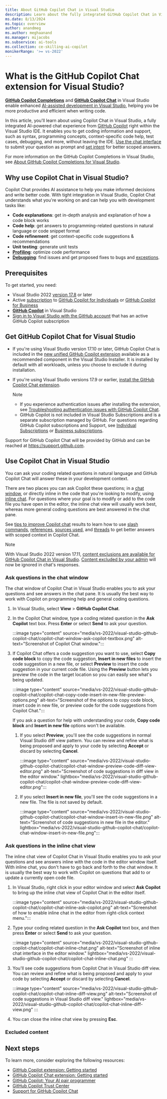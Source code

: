 ```yaml
---
title: About GitHub Copilot Chat in Visual Studio
description: Learn about the fully integrated GitHub Copilot Chat in Visual Studio. Use the chat interface to ask coding-related questions from right within the IDE.
ms.date: 8/13/2024
ms.topic: overview 
author: anandmeg
ms.author: meghaanand
ms.manager: mijacobs
ms.subservice: ai-tools
ms.collection: ce-skilling-ai-copilot
monikerRange: '>= vs-2022'
---
```

# What is the GitHub Copilot Chat extension for Visual Studio?

[**GitHub Copilot Completions**](https://marketplace.visualstudio.com/items?itemName=GitHub.copilotvs) and [**GitHub Copilot Chat**](https://aka.ms/VSXGHCopilot) in Visual Studio enable enhanced [AI-assisted development in Visual Studio](ai-assisted-development-visual-studio.md), helping you be more productive and efficient when writing code.

In this article, you'll learn about using Copilot Chat in Visual Studio, a fully integrated AI-powered chat experience from [GitHub Copilot](visual-studio-github-copilot-extension.md) right within the Visual Studio IDE. It enables you to get coding information and support, such as syntax, programming concepts, context-specific code help, test cases, debugging, and more, without leaving the IDE. [Use the chat interface](#use-copilot-chat-in-visual-studio) to submit your question as prompt and [set intent](copilot-chat-context.md) for better scoped answers.

For more information on the GitHub Copilot Completions in Visual Studio, see [About GitHub Copilot Completions for Visual Studio](visual-studio-github-copilot-extension.md).

## Why use Copilot Chat in Visual Studio?

Copilot Chat provides AI assistance to help you make informed decisions and write better code. With tight integration in Visual Studio, Copilot Chat understands what you're working on and can help you with development tasks like:

- **Code explanations**: get in-depth analysis and explanation of how a code block works
- **Code help**: get answers to programming-related questions in natural language or code snippet format
- **Code refinement**: get context-specific code suggestions & recommendations
- **Unit testing**: generate unit tests
- **[Profiling](../debugger/debug-with-copilot.md#get-ai-assistance-for-auto-insights)**: optimize code performance
- **[Debugging](../debugger/debug-with-copilot.md)**: find issues and get proposed fixes to bugs and [exceptions](../debugger/debug-with-copilot.md#get-ai-assistance-for-an-exception).

## Prerequisites

To get started, you need:
+ Visual Studio 2022 [version 17.8](/visualstudio/releases/2022/release-history) or later
+ Active [subscription](https://docs.github.com/en/billing/managing-billing-for-github-copilot/about-billing-for-github-copilot) to [GitHub Copilot for Individuals](https://docs.github.com/copilot/overview-of-github-copilot/about-github-copilot-for-individuals) or [GitHub Copilot for Business](https://docs.github.com/copilot/overview-of-github-copilot/about-github-copilot-for-business)
+ [**GitHub Copilot**](visual-studio-github-copilot-install-and-states.md) in Visual Studio
+ [Sign in to Visual Studio with the GitHub account](work-with-github-accounts.md) that has an active GitHub Copilot subscription

## Get GitHub Copilot Chat for Visual Studio

- If you're using Visual Studio version 17.10 or later, GitHub Copilot Chat is included in the [new unified GitHub Copilot extension](visual-studio-github-copilot-install-and-states.md#get-github-copilot-for-visual-studio-2022-version-1710-or-later) available as a recommended component in the Visual Studio Installer. It is installed by default with all workloads, unless you choose to exclude it during installation.
- If you're using Visual Studio versions 17.9 or earlier, [install the GitHub Copilot Chat extension](visual-studio-github-copilot-install-and-states.md#install-github-copilot-chat).

   > [!NOTE]
   > * If you experience authentication issues after installing the extension, see [Troubleshooting authentication issues with GitHub Copilot Chat](https://docs.github.com/en/copilot/troubleshooting-github-copilot/troubleshooting-authentication-issues-with-github-copilot-chat).
   > * GitHub Copilot is not included in Visual Studio Subscriptions and is a separate subscription managed by GitHub. For questions regarding GitHub Copilot subscriptions and Support, see [Individual Subscriptions](https://docs.github.com/en/billing/managing-billing-for-github-copilot/managing-your-github-copilot-business-subscription) or [Business subscriptions](https://docs.github.com/en/billing/managing-billing-for-github-copilot/managing-your-github-copilot-individual-subscription).

Support for GitHub Copilot Chat will be provided by GitHub and can be reached at https://support.github.com.

## Use Copilot Chat in Visual Studio

You can ask your coding related questions in natural language and GitHub Copilot Chat will answer these in your development context.

There are two places you can ask Copilot these questions; in a [chat window](#ask-questions-in-the-chat-window), or directly inline in the code that you're looking to modify, using [inline chat](#ask-questions-in-the-inline-chat-view). For questions where your goal is to modify or add to the code file you have open in the editor, the inline chat view will usually work best, whereas more general coding questions are best answered in the chat pane.

See [tips to improve Copilot chat](copilot-chat-context.md) results to learn how to use [slash commands](copilot-chat-context.md#slash-commands), [references](copilot-chat-context.md#reference), [sources used](copilot-chat-context.md#find-context), and [threads](copilot-chat-context.md#threads) to get better answers with scoped context in Copilot Chat.

>[!NOTE]
>With Visual Studio 2022 version 17.11, [content exclusions are available for GitHub Copilot Chat in Visual Studio](visual-studio-github-copilot-admin.md#github-copilot-chat-on-excluded-content). [Content excluded by your admin](visual-studio-github-copilot-admin.md#configure-content-exclusion) will now be ignored in chat's responses.

### Ask questions in the chat window

The chat window of Copilot Chat in Visual Studio enables you to ask your questions and see answers in the chat pane. It is usually the best way to work with Copilot on programming help and general coding questions.

1. In Visual Studio, select **View** > **GitHub Copilot Chat**.
1. In the Copilot Chat window, type a coding related question in the **Ask Copilot** text box. Press **Enter** or select **Send** to ask your question.
    
    :::image type="content" source="media/vs-2022/visual-studio-github-copilot-chat/copilot-chat-window-ask-copilot-textbox.png" alt-text="Screenshot of Copilot Chat window.":::

1. If Copilot Chat offers a code suggestion you want to use, select **Copy code block** to copy the code suggestion, **Insert in new files** to insert the code suggestion in a new file, or select **Preview** to insert the code suggestion in your current code file. Using the **Preview** button lets you preview the code in the target location so you can easily see what's being updated.
    
    :::image type="content" source="media/vs-2022/visual-studio-github-copilot-chat/copilot-chat-copy-code-insert-in-new-file-preview-options.png" alt-text="Screenshot of the options to copy code block, insert code in new file, or preview code for the code suggestions from Copilot Chat.":::

   If you ask a question for help with understanding your code, **Copy code block** and **Insert in new file** options won't be available.

    1. If you select **Preview**, you'll see the code suggestions in normal Visual Studio diff view pattern. You can review and refine what is being proposed and apply to your code by selecting **Accept** or discard by selecting **Cancel**.

        :::image type="content" source="media/vs-2022/visual-studio-github-copilot-chat/copilot-chat-window-preview-code-diff-view-editor.png" alt-text="Screenshot of code suggestions in diff view in the editor window." lightbox="media/vs-2022/visual-studio-github-copilot-chat/copilot-chat-window-preview-code-diff-view-editor.png":::

    1. If you select **Insert in new file**, you'll see the code suggestions in a new file. The file is not saved by default.
    
        :::image type="content" source="media/vs-2022/visual-studio-github-copilot-chat/copilot-chat-window-insert-in-new-file.png" alt-text="Screenshot of code suggestions in new file in the editor." lightbox="media/vs-2022/visual-studio-github-copilot-chat/copilot-chat-window-insert-in-new-file.png":::

### Ask questions in the inline chat view

The inline chat view of Copilot Chat in Visual Studio enables you to ask your questions and see answers inline with the code in the editor window itself. With inline chat, you don't have to go back and forth to the chat window. It is usually the best way to work with Copilot on questions that add to or update a currently open code file.

1. In Visual Studio, right click in your editor window and select **Ask Copilot** to bring up the inline chat view of Copilot Chat in the editor itself.
    
    :::image type="content" source="media/vs-2022/visual-studio-github-copilot-chat/copilot-chat-inline-ask-copilot.png" alt-text="Screenshot of how to enable inline chat in the editor from right-click context menu.":::

1. Type your coding related question in the **Ask Copilot** text box, and then press **Enter** or select **Send** to ask your question.

    :::image type="content" source="media/vs-2022/visual-studio-github-copilot-chat/copilot-chat-inline-chat.png" alt-text="Screenshot of inline chat interface in the editor window." lightbox="media/vs-2022/visual-studio-github-copilot-chat/copilot-chat-inline-chat.png" :::

1. You'll see code suggestions from Copilot Chat in Visual Studio diff view. You can review and refine what is being proposed and apply to your code by selecting **Accept** or discard by selecting **Cancel**.
    
    :::image type="content" source="media/vs-2022/visual-studio-github-copilot-chat/copilot-chat-inline-diff-view.png" alt-text="Screenshot of code suggestions in Visual Studio diff view." lightbox="media/vs-2022/visual-studio-github-copilot-chat/copilot-chat-inline-diff-view.png" :::

1. You can close the inline chat view by pressing **Esc**.

### Excluded content


## Next steps

To learn more, consider exploring the following resources:

- [GitHub Copilot extension: Getting started](https://docs.github.com/copilot/getting-started-with-github-copilot?tool=visualstudio)
- [GitHub Copilot Chat extension: Getting started](https://docs.github.com/copilot/getting-started-with-github-copilot?tool=visualstudio)
- [GitHub Copilot: Your AI pair programmer](https://github.com/features/copilot)
- [GitHub Copilot Trust Center](https://resources.github.com/copilot-trust-center/)
- [Support for GitHub Copilot Chat](https://support.github.com)